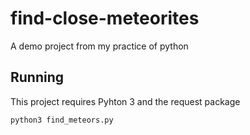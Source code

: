 # find-close-meteorites
A demo project from my practice of python

## Running

This project requires Pyhton 3 and the request package

`python3 find_meteors.py`
